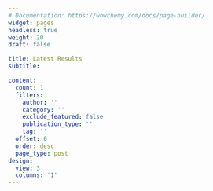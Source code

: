 ```yaml
---
# Documentation: https://wowchemy.com/docs/page-builder/
widget: pages
headless: true
weight: 20
draft: false

title: Latest Results
subtitle:

content:
  count: 1
  filters:
    author: ''
    category: ''
    exclude_featured: false
    publication_type: ''
    tag: ''
  offset: 0
  order: desc
  page_type: post
design:
  view: 3
  columns: '1'
---
```

